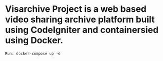 # Visarchive Project is a web based video sharing archive platform built using CodeIgniter and containersied using Docker. 

```
Run: docker-compose up -d
```
